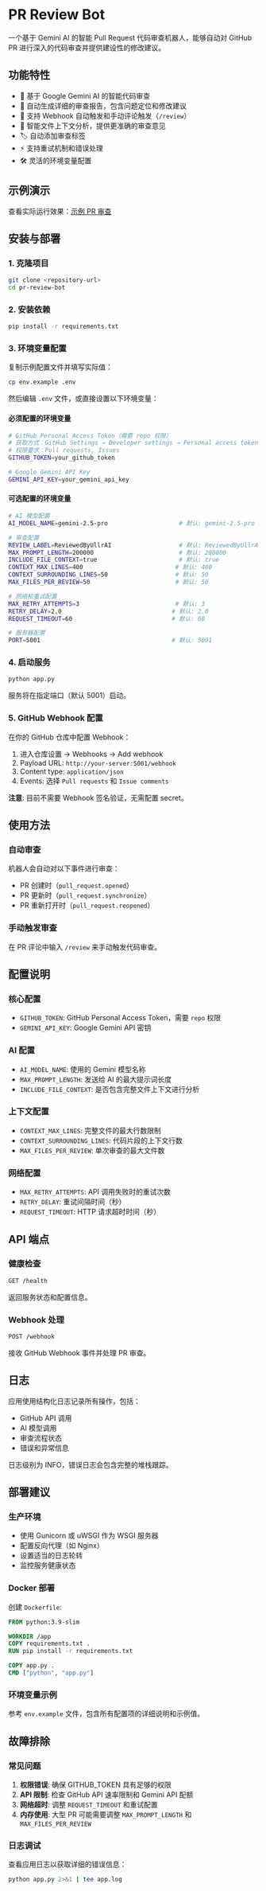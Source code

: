 # PR Review Bot

一个基于 Gemini AI 的智能 Pull Request 代码审查机器人，能够自动对 GitHub PR 进行深入的代码审查并提供建设性的修改建议。

## 功能特性

- 🤖 基于 Google Gemini AI 的智能代码审查
- 📝 自动生成详细的审查报告，包含问题定位和修改建议
- 🔄 支持 Webhook 自动触发和手动评论触发（`/review`）
- 📁 智能文件上下文分析，提供更准确的审查意见
- 🏷️ 自动添加审查标签
- ⚡ 支持重试机制和错误处理
- 🛠️ 灵活的环境变量配置

## 示例演示

查看实际运行效果：[示例 PR 审查](https://github.com/UllrAI/Vibe-PR-Reviewer/pull/1)

## 安装与部署

### 1. 克隆项目

```bash
git clone <repository-url>
cd pr-review-bot
```

### 2. 安装依赖

```bash
pip install -r requirements.txt
```

### 3. 环境变量配置

复制示例配置文件并填写实际值：

```bash
cp env.example .env
```

然后编辑 `.env` 文件，或直接设置以下环境变量：

#### 必须配置的环境变量

```bash
# GitHub Personal Access Token（需要 repo 权限）
# 获取方式：GitHub Settings → Developer settings → Personal access tokens → Tokens
# 权限要求：Pull requests, Issues
GITHUB_TOKEN=your_github_token

# Google Gemini API Key
GEMINI_API_KEY=your_gemini_api_key
```

#### 可选配置的环境变量

```bash
# AI 模型配置
AI_MODEL_NAME=gemini-2.5-pro                    # 默认: gemini-2.5-pro

# 审查配置
REVIEW_LABEL=ReviewedByUllrAI                   # 默认: ReviewedByUllrAI
MAX_PROMPT_LENGTH=200000                        # 默认: 200000
INCLUDE_FILE_CONTEXT=true                       # 默认: true
CONTEXT_MAX_LINES=400                          # 默认: 400
CONTEXT_SURROUNDING_LINES=50                   # 默认: 50
MAX_FILES_PER_REVIEW=50                        # 默认: 50

# 网络和重试配置
MAX_RETRY_ATTEMPTS=3                           # 默认: 3
RETRY_DELAY=2.0                               # 默认: 2.0
REQUEST_TIMEOUT=60                            # 默认: 60

# 服务器配置
PORT=5001                                     # 默认: 5001
```

### 4. 启动服务

```bash
python app.py
```

服务将在指定端口（默认 5001）启动。

### 5. GitHub Webhook 配置

在你的 GitHub 仓库中配置 Webhook：

1. 进入仓库设置 → Webhooks → Add webhook
2. Payload URL: `http://your-server:5001/webhook`
3. Content type: `application/json`
4. Events: 选择 `Pull requests` 和 `Issue comments`

**注意**: 目前不需要 Webhook 签名验证，无需配置 secret。

## 使用方法

### 自动审查

机器人会自动对以下事件进行审查：

- PR 创建时（`pull_request.opened`）
- PR 更新时（`pull_request.synchronize`）
- PR 重新打开时（`pull_request.reopened`）

### 手动触发审查

在 PR 评论中输入 `/review` 来手动触发代码审查。

## 配置说明

### 核心配置

- `GITHUB_TOKEN`: GitHub Personal Access Token，需要 `repo` 权限
- `GEMINI_API_KEY`: Google Gemini API 密钥

### AI 配置

- `AI_MODEL_NAME`: 使用的 Gemini 模型名称
- `MAX_PROMPT_LENGTH`: 发送给 AI 的最大提示词长度
- `INCLUDE_FILE_CONTEXT`: 是否包含完整文件上下文进行分析

### 上下文配置

- `CONTEXT_MAX_LINES`: 完整文件的最大行数限制
- `CONTEXT_SURROUNDING_LINES`: 代码片段的上下文行数
- `MAX_FILES_PER_REVIEW`: 单次审查的最大文件数

### 网络配置

- `MAX_RETRY_ATTEMPTS`: API 调用失败时的重试次数
- `RETRY_DELAY`: 重试间隔时间（秒）
- `REQUEST_TIMEOUT`: HTTP 请求超时时间（秒）

## API 端点

### 健康检查

```bash
GET /health
```

返回服务状态和配置信息。

### Webhook 处理

```bash
POST /webhook
```

接收 GitHub Webhook 事件并处理 PR 审查。

## 日志

应用使用结构化日志记录所有操作，包括：

- GitHub API 调用
- AI 模型调用
- 审查流程状态
- 错误和异常信息

日志级别为 INFO，错误日志会包含完整的堆栈跟踪。

## 部署建议

### 生产环境

- 使用 Gunicorn 或 uWSGI 作为 WSGI 服务器
- 配置反向代理（如 Nginx）
- 设置适当的日志轮转
- 监控服务健康状态

### Docker 部署

创建 `Dockerfile`:

```dockerfile
FROM python:3.9-slim

WORKDIR /app
COPY requirements.txt .
RUN pip install -r requirements.txt

COPY app.py .
CMD ["python", "app.py"]
```

### 环境变量示例

参考 `env.example` 文件，包含所有配置项的详细说明和示例值。

## 故障排除

### 常见问题

1. **权限错误**: 确保 GITHUB_TOKEN 具有足够的权限
2. **API 限制**: 检查 GitHub API 速率限制和 Gemini API 配额
3. **网络超时**: 调整 `REQUEST_TIMEOUT` 和重试配置
4. **内存使用**: 大型 PR 可能需要调整 `MAX_PROMPT_LENGTH` 和 `MAX_FILES_PER_REVIEW`

### 日志调试

查看应用日志以获取详细的错误信息：

```bash
python app.py 2>&1 | tee app.log
```
